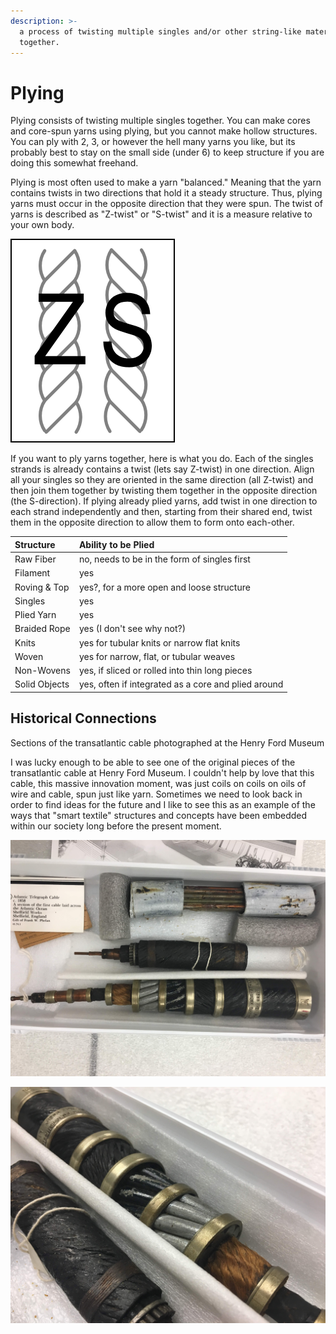 ```yaml
---
description: >-
  a process of twisting multiple singles and/or other string-like materials
  together.
---
```


# Plying

Plying consists of twisting multiple singles together. You can make cores and core-spun yarns using plying, but you cannot make hollow structures. You can ply with 2, 3, or however the hell many yarns you like, but its probably best to stay on the small side \(under 6\) to keep structure if you are doing this somewhat freehand. 

Plying is most often used to make a yarn "balanced." Meaning that the yarn contains twists in two directions that hold it a steady structure.  Thus, plying yarns must occur in the opposite direction that they were spun. The twist of yarns is described as "Z-twist" or "S-twist" and it is a measure relative to your own body. 

![describing twist direction: PKM / Public domain](../../.gitbook/assets/yarn_twist-1.png)

If you want to ply yarns together, here is what you do. Each of the singles strands is already contains a twist \(lets say Z-twist\) in one direction. Align all your singles so they are oriented in the same direction \(all Z-twist\) and then join them together by twisting them together in the opposite direction \(the S-direction\). If plying already plied yarns, add twist in one direction  to each strand independently and then, starting from their shared end, twist them in the opposite direction to allow them to form onto each-other. 

| Structure | Ability to be Plied |
| :--- | :--- |
| Raw Fiber | no, needs to be in the form of singles first |
| Filament | yes |
| Roving & Top | yes?, for a more open and loose structure  |
| Singles | yes |
| Plied Yarn | yes |
| Braided Rope | yes \(I don't see why not?\) |
| Knits | yes for tubular knits or narrow flat knits |
| Woven | yes for narrow, flat, or tubular weaves |
| Non-Wovens | yes, if sliced or rolled into thin long pieces |
| Solid Objects | yes, often if integrated as a core and plied around |

## Historical Connections

Sections of the transatlantic cable photographed at the Henry Ford Museum

I was lucky enough to be able to see one of the original pieces of the transatlantic cable at Henry Ford Museum. I couldn't help by love that this cable, this massive innovation moment, was just coils on coils on oils of wire and cable, spun just like yarn. Sometimes we need to look back in order to find ideas for the future and I like to see this as an example of the ways that "smart textile" structures and concepts have been embedded within our society long before the present moment. 

![](../../.gitbook/assets/img_7233%20%281%29.jpg)

![Sections of the transatlantic cable photographed at the Henry Ford Museum](../../.gitbook/assets/img_7234%20%281%29.jpg)



